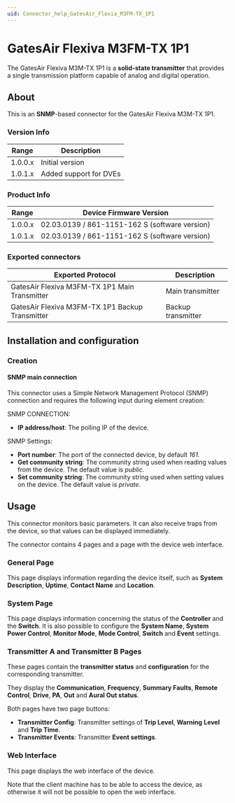 ```yaml
---
uid: Connector_help_GatesAir_Flexia_M3FM-TX_1P1
---
```


# GatesAir Flexiva M3FM-TX 1P1

The GatesAir Flexiva M3M-TX 1P1 is a **solid-state transmitter** that provides a single transmission platform capable of analog and digital operation.

## About

This is an **SNMP**-based connector for the GatesAir Flexiva M3M-TX 1P1.

### Version Info

| **Range** | **Description**        |
|------------------|------------------------|
| 1.0.0.x          | Initial version        |
| 1.0.1.x          | Added support for DVEs |

### Product Info

| **Range** | **Device Firmware Version**                    |
|------------------|------------------------------------------------|
| 1.0.0.x          | 02.03.0139 / 861-1151-162 S (software version) |
| 1.0.1.x          | 02.03.0139 / 861-1151-162 S (software version) |

### Exported connectors

| **Exported Protocol**                           | **Description**    |
|-------------------------------------------------|--------------------|
| GatesAir Flexiva M3FM-TX 1P1 Main Transmitter   | Main transmitter   |
| GatesAir Flexiva M3FM-TX 1P1 Backup Transmitter | Backup transmitter |

## Installation and configuration

### Creation

#### SNMP main connection

This connector uses a Simple Network Management Protocol (SNMP) connection and requires the following input during element creation:

SNMP CONNECTION:

- **IP address/host**: The polling IP of the device.

SNMP Settings:

- **Port number**: The port of the connected device, by default *161*.
- **Get community string**: The community string used when reading values from the device. The default value is *public*.
- **Set community string**: The community string used when setting values on the device. The default value is *private*.

## Usage

This connector monitors basic parameters. It can also receive traps from the device, so that values can be displayed immediately.

The connector contains 4 pages and a page with the device web interface.

### General Page

This page displays information regarding the device itself, such as **System Description**, **Uptime**, **Contact Name** and **Location**.

### System Page

This page displays information concerning the status of the **Controller** and the **Switch**. It is also possible to configure the **System Name**, **System Power Control**, **Monitor Mode**, **Mode Control**, **Switch** and **Event** settings.

### Transmitter A and Transmitter B Pages

These pages contain the **transmitter status** and **configuration** for the corresponding transmitter.

They display the **Communication**, **Frequency**, **Summary Faults**, **Remote Control**, **Drive**, **PA**, **Out** and **Aural Out status**.

Both pages have two page buttons:

- **Transmitter Config**: Transmitter settings of **Trip Level**, **Warning** **Level** and **Trip Time**.
- **Transmitter Events**: Transmitter **Event settings**.

### Web Interface

This page displays the web interface of the device.

Note that the client machine has to be able to access the device, as otherwise it will not be possible to open the web interface.
